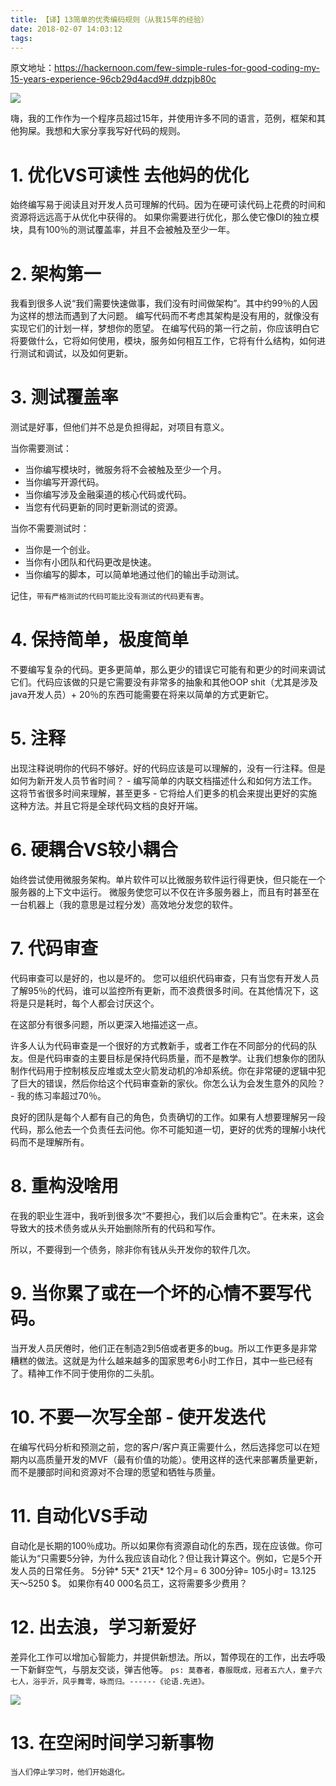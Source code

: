 ```yaml
---
title: 【译】13简单的优秀编码规则（从我15年的经验）
date: 2018-02-07 14:03:12
tags:
---
```


原文地址：https://hackernoon.com/few-simple-rules-for-good-coding-my-15-years-experience-96cb29d4acd9#.ddzpjb80c

![](https://wdd.js.org/img/images/20180207140343_0UaL3X_Screenshot.jpeg)

嗨，我的工作作为一个程序员超过15年，并使用许多不同的语言，范例，框架和其他狗屎。我想和大家分享我写好代码的规则。

# 1. 优化VS可读性 去他妈的优化
始终编​​写易于阅读且对开发人员可理解的代码。因为在硬可读代码上花费的时间和资源将远远高于从优化中获得的。
如果你需要进行优化，那么使它像DI的独立模块，具有100％的测试覆盖率，并且不会被触及至少一年。

# 2. 架构第一
我看到很多人说“我们需要快速做事，我们没有时间做架构”。其中约99％的人因为这样的想法而遇到了大问题。
编写代码而不考虑其架构是没有用的，就像没有实现它们的计划一样，梦想你的愿望。
在编写代码的第一行之前，你应该明白它将要做什么，它将如何使用，模块，服务如何相互工作，它将有什么结构，如何进行测试和调试，以及如何更新。

# 3. 测试覆盖率
测试是好事，但他们并不总是负担得起，对项目有意义。

当你需要测试：
 - 当你编写模块时，微服务将不会被触及至少一个月。
 - 当你编写开源代码。
 - 当你编写涉及金融渠道的核心代码或代码。
 - 当您有代码更新的同时更新测试的资源。

当你不需要测试时：
 - 当你是一个创业。
 - 当你有小团队和代码更改是快速。
 - 当你编写的脚本，可以简单地通过他们的输出手动测试。

记住，`带有严格测试的代码可能比没有测试的代码更有害`。

# 4. 保持简单，极度简单
不要编写复杂的代码。更多更简单，那么更少的错误它可能有和更少的时间来调试它们。代码应该做的只是它需要没有非常多的抽象和其他OOP shit（尤其是涉及java开发人员）+ 20％的东西可能需要在将来以简单的方式更新它。

# 5. 注释
出现注释说明你的代码不够好。好的代码应该是可以理解的，没有一行注释。但是如何为新开发人员节省时间？ - 编写简单的内联文档描述什么和如何方法工作。这将节省很多时间来理解，甚至更多 - 它将给人们更多的机会来提出更好的实施这种方法。并且它将是全球代码文档的良好开端。

# 6. 硬耦合VS较小耦合
始终尝试使用微服务架构。单片软件可以比微服务软件运行得更快，但只能在一个服务器的上下文中运行。
微服务使您可以不仅在许多服务器上，而且有时甚至在一台机器上（我的意思是过程分发）高效地分发您的软件。

# 7. 代码审查
代码审查可以是好的，也以是坏的。
您可以组织代码审查，只有当您有开发人员了解95％的代码，谁可以监控所有更新，而不浪费很多时间。在其他情况下，这将是只是耗时，每个人都会讨厌这个。

在这部分有很多问题，所以更深入地描述这一点。

许多人认为代码审查是一个很好的方式教新手，或者工作在不同部分的代码的队友。但是代码审查的主要目标是保持代码质量，而不是教学。让我们想象你的团队制作代码用于控制核反应堆或太空火箭发动机的冷却系统。你在非常硬的逻辑中犯了巨大的错误，然后你给这个代码审查新的家伙。你怎么认为会发生意外的风险？ - 我的练习率超过70％。

良好的团队是每个人都有自己的角色，负责确切的工作。如果有人想要理解另一段代码，那么他去一个负责任去问他。你不可能知道一切，更好的优秀的理解小块代码而不是理解所有。

# 8. 重构没啥用
在我的职业生涯中，我听到很多次“不要担心，我们以后会重构它”。在未来，这会导致大的技术债务或从头开始删除所有的代码和写作。

所以，不要得到一个债务，除非你有钱从头开发你的软件几次。

# 9. 当你累了或在一个坏的心情不要写代码。

当开发人员厌倦时，他们正在制造2到5倍或者更多的bug。所以工作更多是非常糟糕的做法。这就是为什么越来越多的国家思考6小时工作日，其中一些已经有了。精神工作不同于使用你的二头肌。

# 10. 不要一次写全部 - 使开发迭代
在编写代码分析和预测之前，您的客户/客户真正需要什么，然后选择您可以在短期内以高质量开发的MVF（最有价值的功能）。使用这样的迭代来部署质量更新，而不是腰部时间和资源对不合理的愿望和牺牲与质量。

# 11. 自动化VS手动
自动化是长期的100％成功。所以如果你有资源自动化的东西，现在应该做。你可能认为“只需要5分钟，为什么我应该自动化？但让我计算这个。例如，它是5个开发人员的日常任务。 5分钟* 5天* 21天* 12个月= 6 300分钟= 105小时= 13.125天〜5250 $。
如果你有40 000名员工，这将需要多少费用？

# 12. 出去浪，学习新爱好
差异化工作可以增加心智能力，并提供新想法。所以，暂停现在的工作，出去呼吸一下新鲜空气，与朋友交谈，弹吉他等。
`ps: 莫春者，春服既成，冠者五六人，童子六七人，浴乎沂，风乎舞雩，咏而归。------《论语.先进》。`

![](https://wdd.js.org/img/images/20180207140423_Iku4es_Screenshot.jpeg)


# 13. 在空闲时间学习新事物
`当人们停止学习时，他们开始退化。`